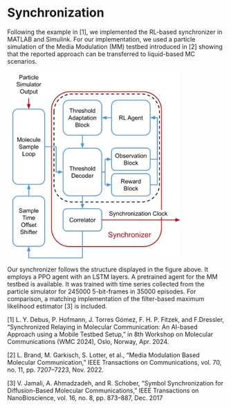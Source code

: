 # Synchronization

Following the example in [1], we implemented the RL-based synchronizer in MATLAB and Simulink.
For our implementation, we used a particle simulation of the Media Modulation (MM) testbed introduced in [2] showing that the reported approach can be transferred to liquid-based MC scenarios.

<img src="https://github.com/tkn-tub/NN_molecular_communications/blob/main/images/synch.jpg?raw=true" width="400">

Our synchronizer follows the structure displayed in the figure above.
It employs a PPO agent with an LSTM layers.
A pretrained agent for the MM testbed is available.
It was trained with time series collected from the particle simulator for 245000 5-bit-frames in 35000 episodes.
For comparison, a matching implementation of the filter-based maximum likelihood estimator [3] is included.

[1] L. Y. Debus, P. Hofmann, J. Torres Gómez, F. H. P. Fitzek, and F.Dressler, “Synchronized Relaying in Molecular Communication: An AI-based Approach using a Mobile Testbed Setup,” in 8th Workshop on Molecular Communications (WMC 2024), Oslo, Norway, Apr. 2024.

[2] L. Brand, M. Garkisch, S. Lotter, et al., “Media Modulation Based Molecular Communication,” IEEE Transactions on Communications, vol. 70, no. 11, pp. 7207–7223, Nov. 2022.

[3] V. Jamali, A. Ahmadzadeh, and R. Schober, “Symbol Synchronization for Diffusion-Based Molecular Communications,” IEEE Transactions on NanoBioscience, vol. 16, no. 8, pp. 873–887, Dec. 2017

